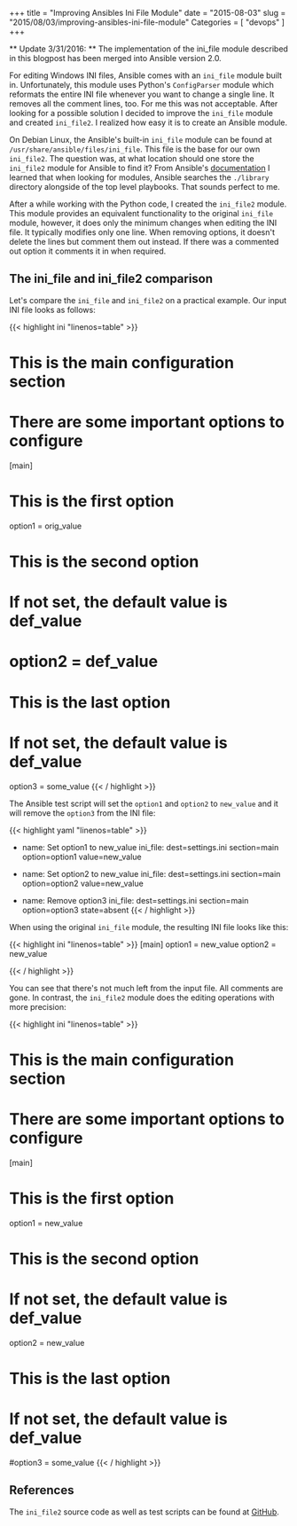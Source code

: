+++
title = "Improving Ansibles Ini File Module"
date = "2015-08-03"
slug = "2015/08/03/improving-ansibles-ini-file-module"
Categories = [ "devops" ]
+++

** Update 3/31/2016: ** The implementation of the ini_file module described in this blogpost has been merged into Ansible version 2.0.

For editing Windows INI files, Ansible comes with an `ini_file` module built in. Unfortunately, this module uses Python's `ConfigParser` module which reformats the entire INI file whenever you want to change a single line. It removes all the comment lines, too. For me this was not acceptable. After looking for a possible solution I decided to improve the `ini_file` module and created `ini_file2`. I realized how easy it is to create an Ansible module.

<!--more-->

On Debian Linux, the Ansible's built-in `ini_file` module can be found at `/usr/share/ansible/files/ini_file`. This file is the base for our own `ini_file2`. The question was, at what location should one store the `ini_file2` module for Ansible to find it? From Ansible's [documentation](http://docs.ansible.com/ansible/developing_modules.html "Developing Modules") I learned that when looking for modules, Ansible searches the `./library` directory alongside of the top level playbooks. That sounds perfect to me.

After a while working with the Python code, I created the `ini_file2` module. This module provides an equivalent functionality to the original `ini_file` module, however, it does only the minimum changes when editing the INI file. It typically modifies only one line. When removing options, it doesn't delete the lines but comment them out instead. If there was a commented out option it comments it in when required.

## The ini_file and ini_file2 comparison

Let's compare the `ini_file` and `ini_file2` on a practical example. Our input INI file looks as follows:

{{< highlight ini "linenos=table" >}}
# This is the main configuration section
# There are some important options to configure
[main]
# This is the first option
option1 = orig_value

# This is the second option
# If not set, the default value is def_value
# option2 = def_value

# This is the last option
# If not set, the default value is def_value
option3 = some_value
{{< / highlight >}}

The Ansible test script will set the `option1` and `option2` to `new_value` and it will remove the `option3` from the INI file:

{{< highlight yaml "linenos=table" >}}
- name: Set option1 to new_value
  ini_file: dest=settings.ini section=main option=option1 value=new_value

- name: Set option2 to new_value
  ini_file: dest=settings.ini section=main option=option2 value=new_value

- name: Remove option3
  ini_file: dest=settings.ini section=main option=option3 state=absent
{{< / highlight >}}

When using the original `ini_file` module, the resulting INI file looks like this:

{{< highlight ini "linenos=table" >}}
[main]
option1 = new_value
option2 = new_value

{{< / highlight >}}

You can see that there's not much left from the input file. All comments are gone. In contrast, the `ini_file2` module does the editing operations with more precision:

{{< highlight ini "linenos=table" >}}
# This is the main configuration section
# There are some important options to configure
[main]
# This is the first option
option1 = new_value

# This is the second option
# If not set, the default value is def_value
option2 = new_value

# This is the last option
# If not set, the default value is def_value
#option3 = some_value
{{< / highlight >}}

## References

The `ini_file2` source code as well as test scripts can be found at [GitHub](https://github.com/noseka1/ini_file2 "ini_file2").
